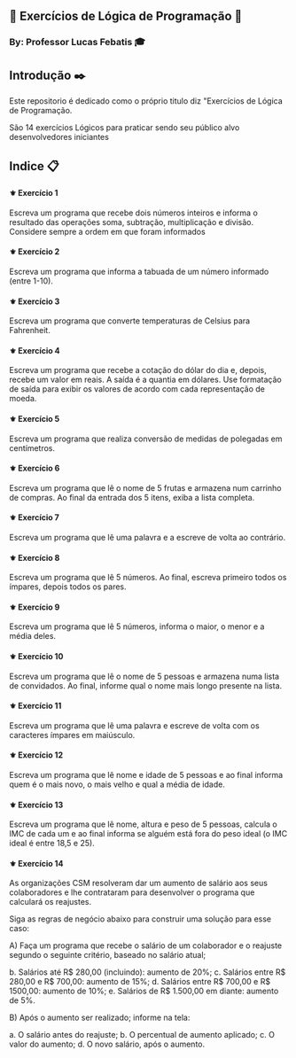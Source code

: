 ## 📄 Exercícios de Lógica de Programação 📄
### By: Professor Lucas Febatis 🎓
##
## Introdução ✒️

Este repositorio é dedicado como o próprio titulo diz "Exercícios de Lógica de Programação.

São 14 exercícios Lógicos para praticar sendo seu público alvo desenvolvedores iniciantes

##
## Indice 📋

#### ⚜️ Exercício 1

Escreva um programa que recebe dois números inteiros e informa o resultado das operações soma, subtração, multiplicação e divisão. Considere sempre a ordem em que foram informados

#### ⚜️ Exercício 2

Escreva um programa que informa a tabuada de um número informado (entre 1-10).

#### ⚜️ Exercício 3

Escreva um programa que converte temperaturas de Celsius para Fahrenheit.

#### ⚜️ Exercício 4

Escreva um programa que recebe a cotação do dólar do dia e, depois, recebe um valor em reais. A saída é a quantia em dólares. Use formatação de saída para exibir os valores de acordo com cada representação de moeda.

#### ⚜️ Exercício 5

Escreva um programa que realiza conversão de medidas de polegadas em centímetros.

#### ⚜️ Exercício 6

Escreva um programa que lê o nome de 5 frutas e armazena num carrinho de compras. Ao final da entrada dos 5 itens, exiba a lista completa.

#### ⚜️ Exercício 7

Escreva um programa que lê uma palavra e a escreve de volta ao contrário.

#### ⚜️ Exercício 8

Escreva um programa que lê 5 números. Ao final, escreva primeiro todos os ímpares, depois todos os pares.

#### ⚜️ Exercício 9

Escreva um programa que lê 5 números, informa o maior, o menor e a média deles.

#### ⚜️ Exercício 10

Escreva um programa que lê o nome de 5 pessoas e armazena numa lista de convidados. Ao final, informe qual o nome mais longo presente na lista.

#### ⚜️ Exercício 11

Escreva um programa que lê uma palavra e escreve de volta com os caracteres ímpares em maiúsculo.

#### ⚜️ Exercício 12

Escreva um programa que lê nome e idade de 5 pessoas e ao final informa quem é o mais novo, o mais velho e qual a média de idade.

#### ⚜️ Exercício 13

Escreva um programa que lê nome, altura e peso de 5 pessoas, calcula o IMC de cada um e ao final informa se alguém está fora do peso ideal (o IMC ideal é entre 18,5 e 25).

#### ⚜️ Exercício 14

As organizações CSM resolveram dar um aumento de salário aos seus colaboradores e lhe contrataram para desenvolver o programa que calculará os reajustes. 

Siga as regras de negócio abaixo para construir uma solução para esse caso:

A) Faça um programa que recebe o salário de um colaborador e o reajuste segundo o seguinte critério, baseado no salário atual;

b. Salários até R$ 280,00 (incluindo): aumento de 20%;
c. Salários entre R$ 280,00 e R$ 700,00: aumento de 15%;
d. Salários entre R$ 700,00 e R$ 1500,00: aumento de 10%;
e. Salários de R$ 1.500,00 em diante: aumento de 5%.

B) Após o aumento ser realizado; informe na tela:

a. O salário antes do reajuste;
b. O percentual de aumento aplicado;
c. O valor do aumento;
d. O novo salário, após o aumento.

